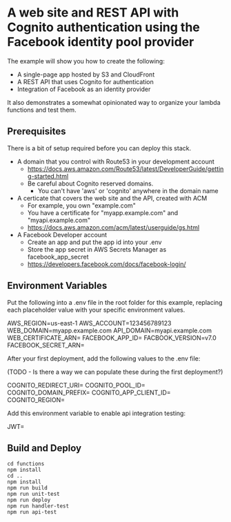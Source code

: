 # A web site and REST API with Cognito authentication using the Facebook identity pool provider

The example will show you how to create the following:

- A single-page app hosted by S3 and CloudFront
- A REST API that uses Cognito for authentication
- Integration of Facebook as an identity provider

It also demonstrates a somewhat opinionated way to organize your lambda functions and test them.

## Prerequisites

There is a bit of setup required before you can deploy this stack.

- A domain that you control with Route53 in your development account
    - https://docs.aws.amazon.com/Route53/latest/DeveloperGuide/getting-started.html
    - Be careful about Cognito reserved domains.
        - You can't have 'aws' or 'cognito' anywhere in the domain name
- A certicate that covers the web site and the API, created with ACM
    - For example, you own "example.com"
    - You have a certificate for "myapp.example.com" and "myapi.example.com"
    - https://docs.aws.amazon.com/acm/latest/userguide/gs.html
- A Facebook Developer account
    - Create an app and put the app id into your .env
    - Store the app secret in AWS Secrets Manager as facebook_app_secret
    - https://developers.facebook.com/docs/facebook-login/

## Environment Variables

Put the following into a .env file in the root folder for this example, replacing each placeholder value with your specific environment values.

AWS_REGION=us-east-1
AWS_ACCOUNT=123456789123
WEB_DOMAIN=myapp.example.com
API_DOMAIN=myapi.example.com
WEB_CERTIFICATE_ARN=
FACEBOOK_APP_ID=
FACBOOK_VERSION=v7.0
FACEBOOK_SECRET_ARN=

After your first deployment, add the following values to the .env file:

(TODO - Is there a way we can populate these during the first deployment?)

COGNITO_REDIRECT_URI=
COGNITO_POOL_ID=
COGNITO_DOMAIN_PREFIX=
COGNITO_APP_CLIENT_ID=
COGNITO_REGION=

Add this environment variable to enable api integration testing:

JWT=

## Build and Deploy

```
cd functions
npm install
cd ..
npm install
npm run build
npm run unit-test
npm run deploy
npm run handler-test
npm run api-test
```

